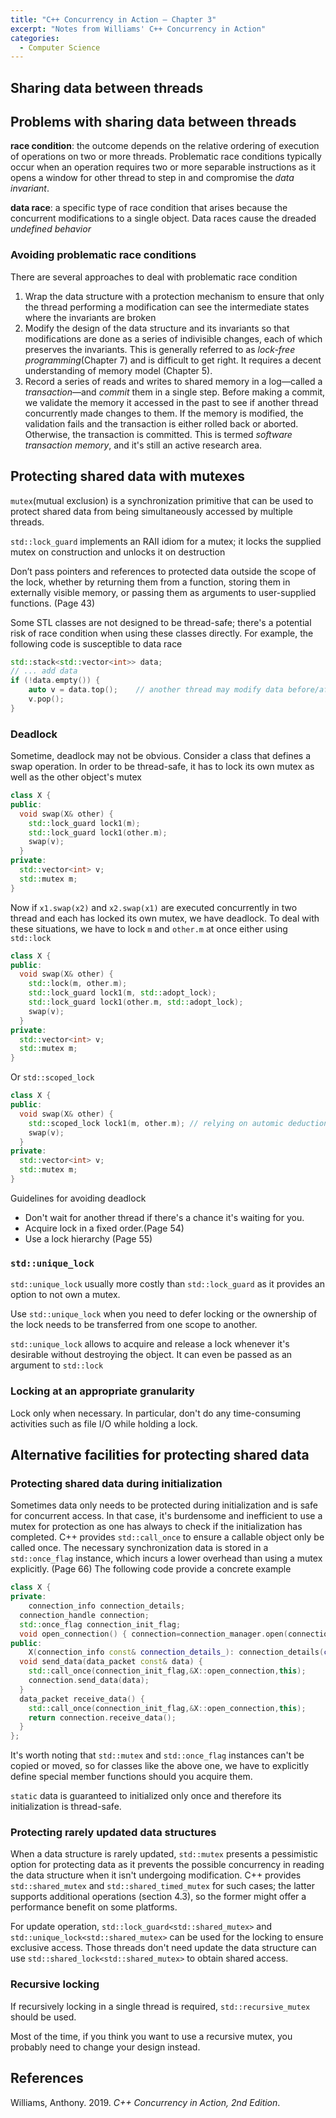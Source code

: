 ```yaml
---
title: "C++ Concurrency in Action — Chapter 3"
excerpt: "Notes from Williams' C++ Concurrency in Action"
categories:
  - Computer Science
---
```


## Sharing data between threads

## Problems with sharing data between threads

**race condition**: the outcome depends on the relative ordering of execution of operations on two or more threads. Problematic race conditions typically occur when an operation requires two or more separable instructions as it opens a window for other thread to step in and compromise the *data invariant*.

**data race**: a specific type of race condition that arises because the concurrent modifications to a single object. Data races cause the dreaded *undefined behavior*

### Avoiding problematic race conditions

There are several approaches to deal with problematic race condition

1. Wrap the data structure with a protection mechanism to ensure that only the thread performing a modification can see the intermediate states where the invariants are broken
2. Modify the design of the data structure and its invariants so that modifications are done as a series of indivisible changes, each of which preserves the invariants. This is generally referred to as *lock-free programming*(Chapter 7) and is difficult to get right. It requires a decent understanding of memory model (Chapter 5).
3. Record a series of reads and writes to shared memory in a log—called a *transaction*—and *commit* them in a single step. Before making a commit, we validate the memory it accessed in the past to see if another thread concurrently made changes to them. If the memory is modified, the validation fails and the transaction is either rolled back or aborted. Otherwise, the transaction is committed. This is termed *software transaction memory*, and it's still an active research area. 

## Protecting shared data with mutexes

`mutex`(mutual exclusion) is a synchronization primitive that can be used to protect shared data from being simultaneously accessed by multiple threads.

`std::lock_guard` implements an RAII idiom for a mutex; it locks the supplied mutex on construction and unlocks it on destruction

Don’t pass pointers and references to protected data outside the scope of the lock, whether by returning them from a function, storing them in externally visible memory, or passing them as arguments to user-supplied functions. (Page 43)

Some STL classes are not designed to be thread-safe; there's a potential risk of race condition when using these classes directly. For example, the following code is susceptible to data race

```c++
std::stack<std::vector<int>> data;
// ... add data
if (!data.empty()) {
	auto v = data.top();	// another thread may modify data before/after this instruction, leading to undesired behavior
	v.pop();
}
```

### Deadlock

Sometime, deadlock may not be obvious. Consider a class that defines a swap operation. In order to be thread-safe, it has to lock its own mutex as well as the other object's mutex

```c++
class X {
public:
  void swap(X& other) {
    std::lock_guard lock1(m);
    std::lock_guard lock1(other.m);
    swap(v);
  }
private:
  std::vector<int> v;
  std::mutex m;
}
```

Now if `x1.swap(x2)` and `x2.swap(x1)` are executed concurrently in two thread and each has locked its own mutex, we have deadlock. To deal with these situations, we have to lock `m` and `other.m` at once either using `std::lock`

```c++
class X {
public:
  void swap(X& other) {
    std::lock(m, other.m);
    std::lock_guard lock1(m, std::adopt_lock);
    std::lock_guard lock1(other.m, std::adopt_lock);
    swap(v);
  }
private:
  std::vector<int> v;
  std::mutex m;
}
```

Or `std::scoped_lock`

```c++
class X {
public:
  void swap(X& other) {
    std::scoped_lock lock1(m, other.m);	// relying on automic deduction of class template parameters to deduce types
    swap(v);
  }
private:
  std::vector<int> v;
  std::mutex m;
}
```

Guidelines for avoiding deadlock

- Don't wait for another thread if there's a chance it's waiting for you.
- Acquire lock in a fixed order.(Page 54)
- Use a lock hierarchy (Page 55)

### `std::unique_lock`

`std::unique_lock` usually more costly than `std::lock_guard` as it provides an option to not own a mutex.

Use `std::unique_lock` when you need to defer locking or the ownership of the lock needs to be transferred from one scope to another.

`std::unique_lock` allows to acquire and release a lock whenever it's desirable without destroying the object. It can even be passed as an argument to `std::lock`

### Locking at an appropriate granularity

Lock only when necessary. In particular, don't do any time-consuming activities such as file I/O while holding a lock.

## Alternative facilities for protecting shared data

### Protecting shared data during initialization

Sometimes data only needs to be protected during initialization and is safe for concurrent access. In that case, it's burdensome and inefficient to use a mutex for protection as one has always to check if the initialization has completed. C++ provides `std::call_once` to ensure a callable object only be called once. The necessary synchronization data is stored in a `std::once_flag` instance, which incurs a lower overhead than using a mutex explicitly. (Page 66) The following code provide a concrete example

```c++
class X {
private:
	connection_info connection_details; 
  connection_handle connection; 
  std::once_flag connection_init_flag; 
  void open_connection() { connection=connection_manager.open(connection_details); } 
public:
	X(connection_info const& connection_details_): connection_details(connection_details_) {} 
  void send_data(data_packet const& data) { 
    std::call_once(connection_init_flag,&X::open_connection,this); 
    connection.send_data(data); 
  } 
  data_packet receive_data() {
    std::call_once(connection_init_flag,&X::open_connection,this); 
    return connection.receive_data(); 
  }
};
```

It's worth noting that `std::mutex` and `std::once_flag` instances can't be copied or moved, so for classes like the above one, we have to explicitly define special member functions should you acquire them.

`static` data is guaranteed to initialized only once and therefore its initialization is thread-safe.

### Protecting rarely updated data structures

When a data structure is rarely updated, `std::mutex` presents a pessimistic option for protecting data as it prevents the possible concurrency in reading the data structure when it isn't undergoing modification. C++ provides `std::shared_mutex` and `std::shared_timed_mutex` for such cases; the latter supports additional operations (section 4.3), so the former might offer a performance benefit on some platforms.

For update operation, `std::lock_guard<std::shared_mutex>` and `std::unique_lock<std::shared_mutex>` can be used for the locking to ensure exclusive access. Those threads don't need update the data structure can use `std::shared_lock<std::shared_mutex>` to obtain shared access.

### Recursive locking

If recursively locking in a single thread is required, `std::recursive_mutex` should be used.

Most of the time, if you think you want to use a recursive mutex, you probably need to change your design instead.

## References

Williams, Anthony. 2019. *C++ Concurrency in Action, 2nd Edition*.